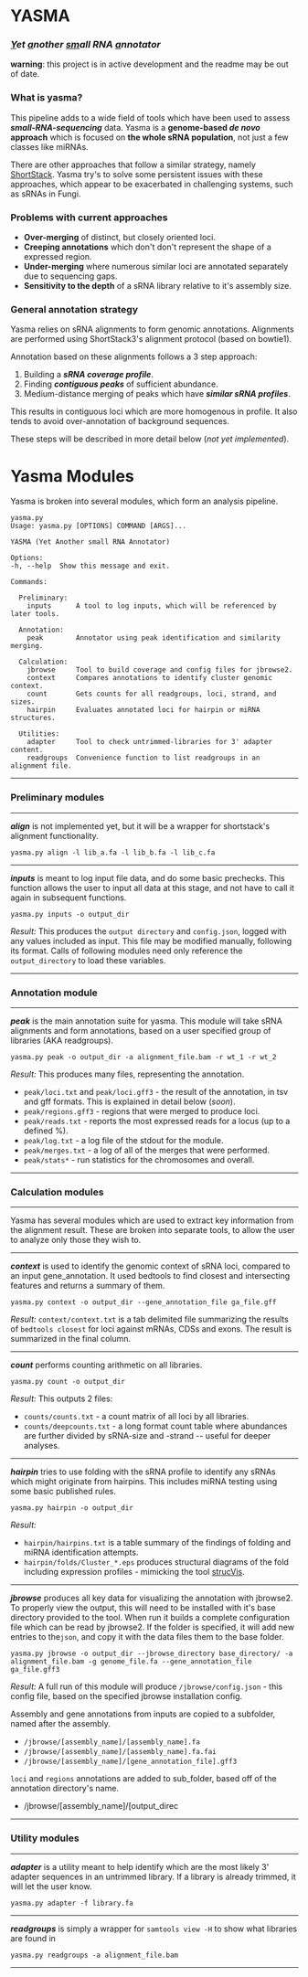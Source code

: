 
# YASMA
### *<ins>Y</ins>et <ins>a</ins>nother <ins>sm</ins>all RNA <ins>a</ins>nnotator*
 
**warning**: this project is in active development and the readme may be out of date. 

### What is yasma?
This pipeline adds to a wide field of tools which have been used to assess ***small-RNA-sequencing*** data. Yasma is a **genome-based *de novo* approach** which is focused on **the whole sRNA population**, not just a few classes like miRNAs.

There are other approaches that follow a similar strategy, namely [ShortStack](https://github.com/MikeAxtell/ShortStack). Yasma try's to solve some persistent issues with these approaches, which appear to be exacerbated in challenging systems, such as sRNAs in Fungi.



### Problems with current approaches
* **Over-merging** of distinct, but closely oriented loci.
* **Creeping annotations** which don't don't represent the shape of a expressed region.
* **Under-merging** where numerous similar loci are annotated separately due to sequencing gaps.
* **Sensitivity to the depth** of a sRNA library relative to it's assembly size.


### General annotation strategy

Yasma relies on sRNA alignments to form genomic annotations. Alignments are performed using ShortStack3's alignment protocol (based on bowtie1).

Annotation based on these alignments follows a 3 step approach:
1. Building a ***sRNA coverage profile***.
2. Finding ***contiguous peaks*** of sufficient abundance.
3. Medium-distance merging of peaks which have ***similar sRNA profiles***.

This results in contiguous loci which are more homogenous in profile. It also tends to avoid over-annotation of background sequences.

These steps will be described in more detail below (*not yet implemented*).

# Yasma Modules

Yasma is broken into several modules, which form an analysis pipeline.

	yasma.py
	Usage: yasma.py [OPTIONS] COMMAND [ARGS]...

	YASMA (Yet Another small RNA Annotator)
	  
	Options:
	-h, --help  Show this message and exit.

	Commands:
	
	  Preliminary:
	    inputs      A tool to log inputs, which will be referenced by later tools.

	  Annotation:
	    peak        Annotator using peak identification and similarity merging.
	    
	  Calculation:
	    jbrowse     Tool to build coverage and config files for jbrowse2.
	    context     Compares annotations to identify cluster genomic context.
	    count       Gets counts for all readgroups, loci, strand, and sizes.
	    hairpin     Evaluates annotated loci for hairpin or miRNA structures.
	
	  Utilities:
	    adapter     Tool to check untrimmed-libraries for 3' adapter content.
	    readgroups  Convenience function to list readgroups in an alignment file.
***
### Preliminary modules
***

***align*** is not implemented yet, but it will be a wrapper for shortstack's alignment functionality.

    yasma.py align -l lib_a.fa -l lib_b.fa -l lib_c.fa

***
***inputs*** is meant to log input file data, and do some basic prechecks. This function allows the user to input all data at this stage, and not have to call it again in subsequent functions.

    yasma.py inputs -o output_dir
    
*Result:* 
This produces the `output directory` and `config.json`, logged with any values included as input. This file may be modified manually, following its format. Calls of following modules need only reference the `output_directory` to load these variables.
***
### Annotation module
***

***peak*** is the main annotation suite for yasma. This module will take sRNA alignments and form annotations, based on a user specified group of libraries (AKA readgroups).

	yasma.py peak -o output_dir -a alignment_file.bam -r wt_1 -r wt_2
	
*Result:*
This produces many files, representing the annotation. 
* `peak/loci.txt` and `peak/loci.gff3` - the result of the annotation, in tsv and gff formats. This is explained in detail below (*soon*).
* `peak/regions.gff3` - regions that were merged to produce loci.
* `peak/reads.txt` - reports the most expressed reads for a locus (up to a defined %).
* `peak/log.txt` - a log file of the stdout for the module.
* `peak/merges.txt` - a log of all of the merges that were performed.
* `peak/stats*` - run statistics for the chromosomes and overall.

***
### Calculation modules
***

Yasma has several modules which are used to extract key information  from the alignment result. These are broken into separate tools, to allow the user to analyze only those they wish to.
***
***context*** is used to identify the genomic context of sRNA loci, compared to an input gene_annotation. It used bedtools to find closest and intersecting features and returns a summary of them. 

	yasma.py context -o output_dir --gene_annotation_file ga_file.gff

*Result:*
`context/context.txt` is a tab delimited file summarizing the results of `bedtools closest` for loci against mRNAs, CDSs and exons. The result is summarized in the final column.

***
***count*** performs counting arithmetic on all libraries. 

	yasma.py count -o output_dir

*Result:*
This outputs 2 files: 
* `counts/counts.txt` - a count matrix of all loci by all libraries.
* `counts/deepcounts.txt` - a long format count table where abundances are further divided by sRNA-size and -strand -- useful for deeper analyses.
***
***hairpin***  tries to use folding with the sRNA profile to identify any sRNAs which might originate from hairpins. This includes miRNA testing using some basic published rules.

	yasma.py hairpin -o output_dir
	
*Result:*
* `hairpin/hairpins.txt` is a table summary of the findings of folding and miRNA identification attempts.
* `hairpin/folds/Cluster_*.eps` produces structural diagrams of the fold including expression profiles - mimicking the tool [strucVis](https://github.com/MikeAxtell/strucVis).
***
***jbrowse*** produces all key data for visualizing the annotation with jbrowse2. To properly view the output, this will need to be installed with it's base directory provided to the tool. When run it builds a complete configuration file which can be read by jbrowse2. If the folder is specified, it will add new entries to the`json`, and copy it with the data files them to the base folder.

	yasma.py jbrowse -o output_dir --jbrowse_directory base_directory/ -a alignment_file.bam -g genome_file.fa --gene_annotation_file ga_file.gff3

*Result:*
A full run of this module will produce `/jbrowse/config.json` - this config file, based on the specified jbrowse installation config.

Assembly and gene annotations from inputs are copied to a subfolder, named after the assembly.
* `/jbrowse/[assembly_name]/[assembly_name].fa`
* `/jbrowse/[assembly_name]/[assembly_name].fa.fai`
* `/jbrowse/[assembly_name]/[gene_annotation_file].gff3`

`loci` and `regions` annotations are added to sub_folder, based off of the annotation directory's name.
* /jbrowse/[assembly_name]/[output_direc

***
### Utility modules
***
***adapter*** is a utility meant to help identify which are the most likely 3' adapter sequences in an untrimmed library. If a library is already trimmed, it will let the user know.

	yasma.py adapter -f library.fa

***
***readgroups*** is simply a wrapper for `samtools view -H` to show what libraries are found in 

	yasma.py readgroups -a alignment_file.bam
***

